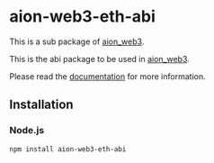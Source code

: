 # aion-web3-eth-abi

This is a sub package of [aion_web3][repo].

This is the abi package to be used in [aion_web3][repo].

Please read the [documentation](https://docs.aion.network/docs/web3) for more information.

## Installation

### Node.js

```bash
npm install aion-web3-eth-abi
```

[repo]: https://github.com/aionnetwork/aion_web3


